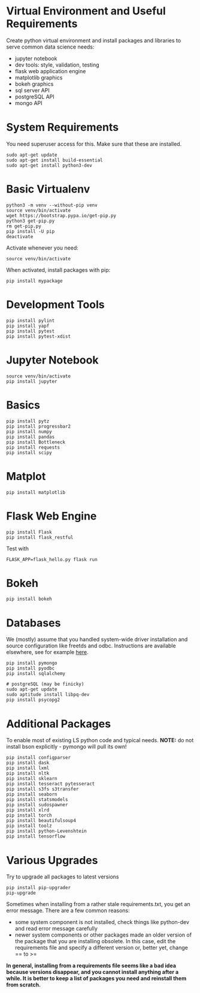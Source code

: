 # Virtual Environment and Useful Requirements
Create python virtual environment and install packages
and libraries to serve common data science needs:
- jupyter notebook
- dev tools: style, validation, testing
- flask web application engine
- matplotlib graphics
- bokeh graphics
- sql server API
- postgreSQL API
- mongo API

# System Requirements
You need superuser access for this. Make sure that these are installed.

    sudo apt-get update
    sudo apt-get install build-essential
    sudo apt-get install python3-dev
  

# Basic Virtualenv

    python3 -m venv --without-pip venv
    source venv/bin/activate
    wget https://bootstrap.pypa.io/get-pip.py
    python3 get-pip.py
    rm get-pip.py 
    pip install -U pip
    deactivate

Activate whenever you need:

    source venv/bin/activate
    
When activated, install packages with pip:

    pip install mypackage


# Development Tools

    pip install pylint
    pip install yapf
    pip install pytest
    pip install pytest-xdist


# Jupyter Notebook

    source venv/bin/activate
    pip install jupyter


# Basics

    pip install pytz
    pip install progressbar2
    pip install numpy
    pip install pandas
    pip install Bottleneck
    pip install requests
    pip install scipy


# Matplot
    
    pip install matplotlib


# Flask Web Engine

    pip install Flask
    pip install flask_restful
    
Test with

    FLASK_APP=flask_hello.py flask run


# Bokeh

    pip install bokeh


# Databases
We (mostly) assume that you handled system-wide driver installation 
and source configuration like freetds and odbc. Instructions are 
available elsewhere, see for example 
[here](https://github.com/kukarzev/howto/blob/master/sql_server_linux.md).

    pip install pymongo
    pip install pyodbc
    pip install sqlalchemy
    
    # postgreSQL (may be finicky)
    sudo apt-get update
    sudo aptitude install libpq-dev
    pip install psycopg2
    

# Additional Packages
To enable most of existing LS python code and typical needs.
**NOTE:** do not install bson explicitly - pymongo will pull its own!

    pip install configparser
    pip install dask
    pip install lxml
    pip install nltk
    pip install sklearn
    pip install tesseract pytesseract
    pip install s3fs s3transfer
    pip install seaborn
    pip install statsmodels
    pip install sudospawner
    pip install xlrd
    pip install torch
    pip install beautifulsoup4
    pip install toolz
    pip install python-Levenshtein
    pip install tensorflow
    
    
# Various Upgrades
Try to upgrade all packages to latest versions

    pip install pip-upgrader
    pip-upgrade
    
Sometimes when installing from a rather stale requirements.txt, you get an error message. There are a few common reasons:
- some system component is not installed, check things like python-dev and read error message carefully
- newer system components or other packages made an older version of the package that you are installing obsolete. In this case, edit the requirements file and specify a different version or, better yet, change == to >=

**In general, installing from a requirements file seems like a bad idea because versions disappear, and you cannot install anything after a while. It is better to keep a list of packages you need and reinstall them from scratch.**
